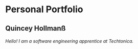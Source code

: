 # Personal Portfolio
## Quincey Hollmanß
###### Hello! I am a software engineering apprentice at Techtonica.